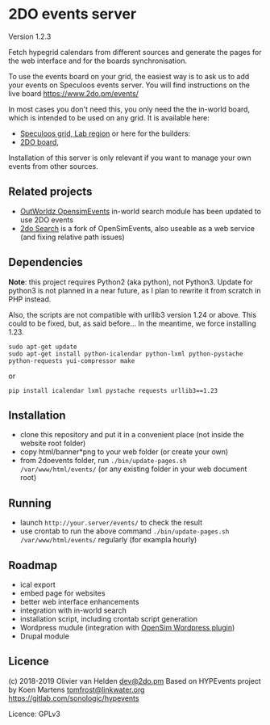 # 2DO events server

Version 1.2.3

Fetch hypegrid calendars from different sources and generate the pages for the web interface and for the boards synchronisation.

To use the events board on your grid, the easiest way is to ask us to add your events on Speculoos events server. You will find instructions on the live board <https://www.2do.pm/events/>

In most cases you don't need this, you only need the the in-world board, which is intended to be used on any grid. It is available here:

- [Speculoos grid, Lab region](hop://speculoos.world:8002/Lab/128/128/22) or here for the builders:
- [2DO board](https://git.magiiic.com/opensimulator/2do-board),

Installation of this server is only relevant if you want to manage your own events from other sources.

## Related projects

- [OutWorldz OpensimEvents](https://github.com/Outworldz/OpensimEvents) in-world search module has been updated to use 2DO events
- [2do Search](https://git.magiiic.com/opensimulator/2do-search) is a fork of OpenSimEvents, also useable as a web service (and fixing relative path issues)

## Dependencies

**Note**: this project requires Python2 (aka python), not Python3\. Update for python3 is not planned in a near future, as I plan to rewrite it from scratch in PHP instead.

Also, the scripts are not compatible with urllib3 version 1.24 or above. This could to be fixed, but, as said before... In the meantime, we force installing 1.23.

```shell
sudo apt-get update
sudo apt-get install python-icalendar python-lxml python-pystache python-requests yui-compressor make
```

or

```shell
pip install icalendar lxml pystache requests urllib3==1.23
```

## Installation

- clone this repository and put it in a convenient place (not inside the website root folder)
- copy html/banner*png to your web folder (or create your own)
- from 2doevents folder, run `./bin/update-pages.sh /var/www/html/events/` (or any existing folder in your web document root)

## Running

- launch `http://your.server/events/` to check the result
- use crontab to run the above command `./bin/update-pages.sh /var/www/html/events/` regularly (for exampla hourly)

## Roadmap

- ical export
- embed page for websites
- better web interface enhancements
- integration with in-world search
- installation script, including crontab script generation
- Wordpress mudule (integration with [OpenSim Wordpress plugin](https://git.magiiic.com/opensimulator/w4os))
- Drupal module

## Licence

(c) 2018-2019 Olivier van Helden [dev@2do.pm](mailto:dev@2do.pm) Based on HYPEvents project by Koen Martens [tomfrost@linkwater.org](mailto:tomfrost@linkwater.org) <https://gitlab.com/sonologic/hypevents>

Licence: GPLv3
